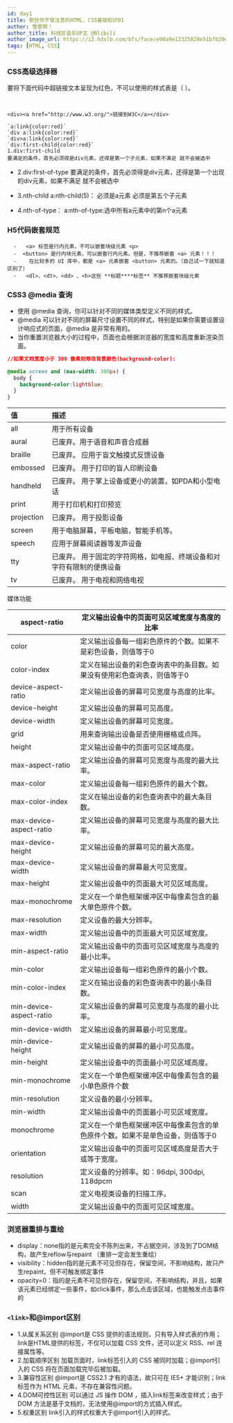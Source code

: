 ```yaml
---
id: day1
title: 那些你不曾注意的HTML、CSS基础知识01
author: 雪雯啊！
author_title: 科技区音乐UP主 @Blibili
author_image_url: https://i2.hdslb.com/bfs/face/e90a9e12325820e51bfb20e9a082461dd7717379.jpg@87w_88h_1c_100q.webp
tags: [HTML, CSS]
---
```

<!--truncate-->
### CSS高级选择器

要将下面代码中超链接文本呈现为红色，不可以使用的样式表是（      ）。

```


<div><a href="http://www.w3.org/">链接到W3C</a></div>

`a:link{color:red}`
`div a:link{color:red}`
`div>a:link{color:red}`
`div:first-child{color:red}`
1.div:first-child
要满足的条件，首先必须得是div元素，还得是第一个子元素，如果不满足 就不会被选中
```

- 2.div:first-of-type
  要满足的条件，首先必须得是div元素，还得是第一个出现的div元素，如果不满足 就不会被选中
- 3.nth-child
  a:nth-child(5)： 必须是a元素 必须是第五个子元素

- 4.nth-of-type：
  a:nth-of-type:选中所有a元素中的第n个a元素



### H5代码嵌套规范

```
  -   <a> 标签是行内元素，不可以嵌套块级元素 <p>  
  -  <button> 是行内块元素，可以嵌套行内元素。但是，不推荐嵌套 <a> 元素！！！ 
  -    在比较多的 UI 库中，都是 <a> 元素嵌套 <button> 元素的。（自己试一下就知道区别了） 
  -   <dl>、<dt>、<dd> 、<h>这些 **标题****标签** 不推荐嵌套块级元素
```

### CSS3 @media 查询

- 使用 @media 查询，你可以针对不同的媒体类型定义不同的样式。
- @media 可以针对不同的屏幕尺寸设置不同的样式，特别是如果你需要设置设计响应式的页面，@media 是非常有用的。
- 当你重置浏览器大小的过程中，页面也会根据浏览器的宽度和高度重新渲染页面。

```css
//如果文档宽度小于 300 像素则修改背景颜色(background-color):

@media screen and (max-width: 300px) {
  body {
    background-color:lightblue;
  }
}
```

| 值         | 描述                                                         |
| :--------- | :----------------------------------------------------------- |
| all        | 用于所有设备                                                 |
| aural      | 已废弃。用于语音和声音合成器                                 |
| braille    | 已废弃。 应用于盲文触摸式反馈设备                            |
| embossed   | 已废弃。 用于打印的盲人印刷设备                              |
| handheld   | 已废弃。 用于掌上设备或更小的装置，如PDA和小型电话           |
| print      | 用于打印机和打印预览                                         |
| projection | 已废弃。 用于投影设备                                        |
| screen     | 用于电脑屏幕，平板电脑，智能手机等。                         |
| speech     | 应用于屏幕阅读器等发声设备                                   |
| tty        | 已废弃。 用于固定的字符网格，如电报、终端设备和对字符有限制的便携设备 |
| tv         | 已废弃。 用于电视和网络电视                                  |

媒体功能

| aspect-ratio            | 定义输出设备中的页面可见区域宽度与高度的比率                 |
| ----------------------- | ------------------------------------------------------------ |
| color                   | 定义输出设备每一组彩色原件的个数。如果不是彩色设备，则值等于0 |
| color-index             | 定义在输出设备的彩色查询表中的条目数。如果没有使用彩色查询表，则值等于0 |
| device-aspect-ratio     | 定义输出设备的屏幕可见宽度与高度的比率。                     |
| device-height           | 定义输出设备的屏幕可见高度。                                 |
| device-width            | 定义输出设备的屏幕可见宽度。                                 |
| grid                    | 用来查询输出设备是否使用栅格或点阵。                         |
| height                  | 定义输出设备中的页面可见区域高度。                           |
| max-aspect-ratio        | 定义输出设备的屏幕可见宽度与高度的最大比率。                 |
| max-color               | 定义输出设备每一组彩色原件的最大个数。                       |
| max-color-index         | 定义在输出设备的彩色查询表中的最大条目数。                   |
| max-device-aspect-ratio | 定义输出设备的屏幕可见宽度与高度的最大比率。                 |
| max-device-height       | 定义输出设备的屏幕可见的最大高度。                           |
| max-device-width        | 定义输出设备的屏幕最大可见宽度。                             |
| max-height              | 定义输出设备中的页面最大可见区域高度。                       |
| max-monochrome          | 定义在一个单色框架缓冲区中每像素包含的最大单色原件个数。     |
| max-resolution          | 定义设备的最大分辨率。                                       |
| max-width               | 定义输出设备中的页面最大可见区域宽度。                       |
| min-aspect-ratio        | 定义输出设备中的页面可见区域宽度与高度的最小比率。           |
| min-color               | 定义输出设备每一组彩色原件的最小个数。                       |
| min-color-index         | 定义在输出设备的彩色查询表中的最小条目数。                   |
| min-device-aspect-ratio | 定义输出设备的屏幕可见宽度与高度的最小比率。                 |
| min-device-width        | 定义输出设备的屏幕最小可见宽度。                             |
| min-device-height       | 定义输出设备的屏幕的最小可见高度。                           |
| min-height              | 定义输出设备中的页面最小可见区域高度。                       |
| min-monochrome          | 定义在一个单色框架缓冲区中每像素包含的最小单色原件个数       |
| min-resolution          | 定义设备的最小分辨率。                                       |
| min-width               | 定义输出设备中的页面最小可见区域宽度。                       |
| monochrome              | 定义在一个单色框架缓冲区中每像素包含的单色原件个数。如果不是单色设备，则值等于0 |
| orientation             | 定义输出设备中的页面可见区域高度是否大于或等于宽度。         |
| resolution              | 定义设备的分辨率。如：96dpi, 300dpi, 118dpcm                 |
| scan                    | 定义电视类设备的扫描工序。                                   |
| width                   | 定义输出设备中的页面可见区域宽度。                           |

### 浏览器重排与重绘

-  display：none指的是元素完全不陈列出来，不占据空间，涉及到了DOM结构，故产生reflow与repaint （重排一定会发生重绘）
-   visibility：hidden指的是元素不可见但存在，保留空间，不影响结构，故只产生repaint，但不可触发绑定事件 
-   opacity=0：指的是元素不可见但存在，保留空间，不影响结构，并且，如果该元素已经绑定一些事件，如click事件，那么点击该区域，也能触发点击事件的

###  `<link>`和@import区别

- 1.从属关系区别 @import是 CSS 提供的语法规则，只有导入样式表的作用；link是HTML提供的标签，不仅可以加载 CSS 文件，还可以定义 RSS、rel 连接属性等。
-   2.加载顺序区别 加载页面时，link标签引入的 CSS 被同时加载；@import引入的 CSS 将在页面加载完毕后被加载。 
-  3.兼容性区别 @import是 CSS2.1 才有的语法，故只可在 IE5+ 才能识别；link标签作为 HTML 元素，不存在兼容性问题。 
-  4.DOM可控性区别 可以通过 JS 操作 DOM ，插入link标签来改变样式；由于 DOM 方法是基于文档的，无法使用@import的方式插入样式。
-   5.权重区别 link引入的样式权重大于@import引入的样式。 